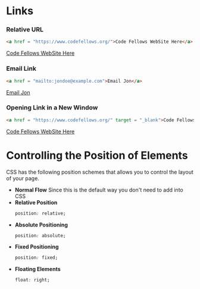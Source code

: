 # Links

### Relative URL

```html
<a href = "https://www.codefellows.org/">Code Fellows WebSite Here</a>
```
[Code Fellows WebSite Here](https://www.codefellows.org/ 'Code Fellows WebSite Here')

### Email Link

```html
<a href = "mailto:jondoe@example.com">Email Jon</a>
```
[Email Jon](https://www.codefellows.org/ 'Email Jon')

### Opening Link in a New Window

```html
<a href = "https://www.codefellows.org/" target = "_blank">Code Fellows WebSite Here</a>
```

[Code Fellows WebSite Here](https://www.codefellows.org/ 'Code Fellows WebSite Here')


# Controlling the Position of Elements

CSS has the following position schemes that allows you to control the layout of your page.

- **Normal Flow**
    Since this is the default way you don't need to add into CSS
- **Relative Position**
    ```css
    position: relative;
    ```
- **Absolute Positioning**
    ```css
    position: absolute;
    ```
- **Fixed Positioning**
    ```css
    position: fixed;
    ```
- **Floating Elements**
    ```css
    float: right;
    ```
